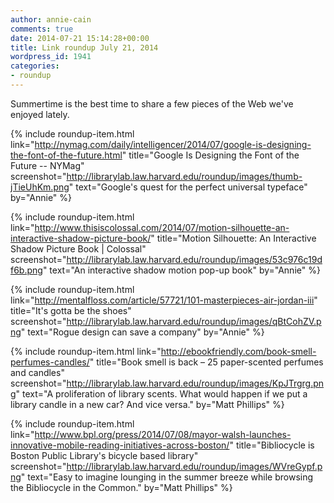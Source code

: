 ```yaml
---
author: annie-cain
comments: true
date: 2014-07-21 15:14:28+00:00
title: Link roundup July 21, 2014
wordpress_id: 1941
categories:
- roundup
---
```


Summertime is the best time to share a few pieces of the Web we've enjoyed lately.

{% include roundup-item.html
  link="http://nymag.com/daily/intelligencer/2014/07/google-is-designing-the-font-of-the-future.html"
  title="Google Is Designing the Font of the Future -- NYMag"
  screenshot="http://librarylab.law.harvard.edu/roundup/images/thumb-jTieUhKm.png"
  text="Google's quest for the perfect universal typeface"
  by="Annie"
%}

{% include roundup-item.html
  link="http://www.thisiscolossal.com/2014/07/motion-silhouette-an-interactive-shadow-picture-book/"
  title="Motion Silhouette: An Interactive Shadow Picture Book | Colossal"
  screenshot="http://librarylab.law.harvard.edu/roundup/images/53c976c19df6b.png"
  text="An interactive shadow motion pop-up book"
  by="Annie"
%}

{% include roundup-item.html
  link="http://mentalfloss.com/article/57721/101-masterpieces-air-jordan-iii"
  title="It's gotta be the shoes"
  screenshot="http://librarylab.law.harvard.edu/roundup/images/qBtCohZV.png"
  text="Rogue design can save a company"
  by="Annie"
%}

{% include roundup-item.html
  link="http://ebookfriendly.com/book-smell-perfumes-candles/"
  title="Book smell is back – 25 paper-scented perfumes and candles"
  screenshot="http://librarylab.law.harvard.edu/roundup/images/KpJTrgrg.png"
  text="A proliferation of library scents. What would happen if we put a library candle in a new car? And vice versa."
  by="Matt Phillips"
%}

{% include roundup-item.html
  link="http://www.bpl.org/press/2014/07/08/mayor-walsh-launches-innovative-mobile-reading-initiatives-across-boston/"
  title="Bibliocycle is Boston Public Library's bicycle based library"
  screenshot="http://librarylab.law.harvard.edu/roundup/images/WVreGypf.png"
  text="Easy to imagine lounging in the summer breeze while browsing the Bibliocycle in the Common."
  by="Matt Phillips"
%}
